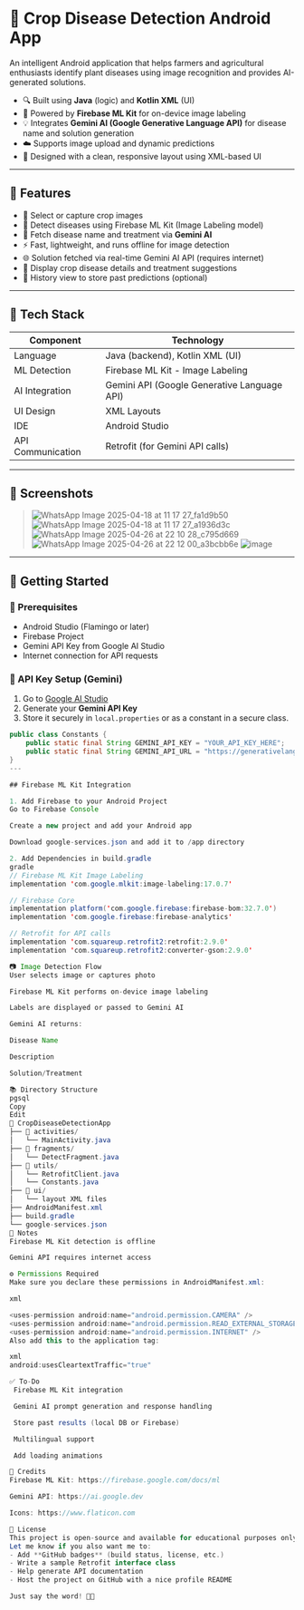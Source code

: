 # 🌾 Crop Disease Detection Android App

An intelligent Android application that helps farmers and agricultural enthusiasts identify plant diseases using image recognition and provides AI-generated solutions.

- 🔍 Built using **Java** (logic) and **Kotlin XML** (UI)
- 🧠 Powered by **Firebase ML Kit** for on-device image labeling
- 💡 Integrates **Gemini AI (Google Generative Language API)** for disease name and solution generation
- ☁️ Supports image upload and dynamic predictions
- 📱 Designed with a clean, responsive layout using XML-based UI

---

## 📸 Features

- 🌿 Select or capture crop images
- 🧠 Detect diseases using Firebase ML Kit (Image Labeling model)
- 🤖 Fetch disease name and treatment via **Gemini AI**
- ⚡ Fast, lightweight, and runs offline for image detection
- 🌐 Solution fetched via real-time Gemini AI API (requires internet)
- 🧾 Display crop disease details and treatment suggestions
- 📂 History view to store past predictions (optional)

---

## 🧱 Tech Stack

| Component        | Technology              |
|------------------|--------------------------|
| Language         | Java (backend), Kotlin XML (UI) |
| ML Detection     | Firebase ML Kit - Image Labeling |
| AI Integration   | Gemini API (Google Generative Language API) |
| UI Design        | XML Layouts |
| IDE              | Android Studio |
| API Communication| Retrofit (for Gemini API calls) |

---

## 📲 Screenshots

> ![WhatsApp Image 2025-04-18 at 11 17 27_fa1d9b50](https://github.com/user-attachments/assets/0d9d71fc-0e9b-4626-9cb6-9a307280137a)
> ![WhatsApp Image 2025-04-18 at 11 17 27_a1936d3c](https://github.com/user-attachments/assets/57b765c0-6879-4ec9-b01b-c5aef433d337)
> ![WhatsApp Image 2025-04-26 at 22 10 28_c795d669](https://github.com/user-attachments/assets/7cf0c0de-b364-4f59-a598-3c751dd59bbd)
> ![WhatsApp Image 2025-04-26 at 22 12 00_a3bcbb6e](https://github.com/user-attachments/assets/66a0ff45-0fc4-47b1-8b85-832761e808c4)
> ![image](https://github.com/user-attachments/assets/09b8ce0f-66c8-4e7a-b5fe-40e746be2ebd)






---

## 🚀 Getting Started

### 🔧 Prerequisites

- Android Studio (Flamingo or later)
- Firebase Project
- Gemini API Key from Google AI Studio
- Internet connection for API requests

### 🔐 API Key Setup (Gemini)

1. Go to [Google AI Studio](https://aistudio.google.com/app/apikey)
2. Generate your **Gemini API Key**
3. Store it securely in `local.properties` or as a constant in a secure class.

```java
public class Constants {
    public static final String GEMINI_API_KEY = "YOUR_API_KEY_HERE";
    public static final String GEMINI_API_URL = "https://generativelanguage.googleapis.com/v1beta/models/gemini-2.0-flash:generateContent";
}
---

## Firebase ML Kit Integration

1. Add Firebase to your Android Project
Go to Firebase Console

Create a new project and add your Android app

Download google-services.json and add it to /app directory

2. Add Dependencies in build.gradle
gradle
// Firebase ML Kit Image Labeling
implementation 'com.google.mlkit:image-labeling:17.0.7'

// Firebase Core
implementation platform('com.google.firebase:firebase-bom:32.7.0')
implementation 'com.google.firebase:firebase-analytics'

// Retrofit for API calls
implementation 'com.squareup.retrofit2:retrofit:2.9.0'
implementation 'com.squareup.retrofit2:converter-gson:2.9.0'

📷 Image Detection Flow
User selects image or captures photo

Firebase ML Kit performs on-device image labeling

Labels are displayed or passed to Gemini AI

Gemini AI returns:

Disease Name

Description

Solution/Treatment

📚 Directory Structure
pgsql
Copy
Edit
📂 CropDiseaseDetectionApp
├── 📁 activities/
│   └── MainActivity.java
├── 📁 fragments/
│   └── DetectFragment.java
├── 📁 utils/
│   └── RetrofitClient.java
│   └── Constants.java
├── 📁 ui/
│   └── layout XML files
├── AndroidManifest.xml
├── build.gradle
└── google-services.json
📌 Notes
Firebase ML Kit detection is offline

Gemini API requires internet access

⚙️ Permissions Required
Make sure you declare these permissions in AndroidManifest.xml:

xml

<uses-permission android:name="android.permission.CAMERA" />
<uses-permission android:name="android.permission.READ_EXTERNAL_STORAGE" />
<uses-permission android:name="android.permission.INTERNET" />
Also add this to the application tag:

xml
android:usesCleartextTraffic="true"

✅ To-Do
 Firebase ML Kit integration

 Gemini AI prompt generation and response handling

 Store past results (local DB or Firebase)

 Multilingual support

 Add loading animations

🤝 Credits
Firebase ML Kit: https://firebase.google.com/docs/ml

Gemini API: https://ai.google.dev

Icons: https://www.flaticon.com

📄 License
This project is open-source and available for educational purposes only.
Let me know if you also want me to:
- Add **GitHub badges** (build status, license, etc.)
- Write a sample Retrofit interface class
- Help generate API documentation
- Host the project on GitHub with a nice profile README

Just say the word! 🌱📱
